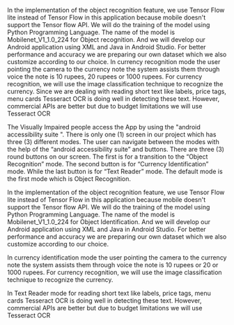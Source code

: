 In the implementation of the object recognition feature, we use Tensor Flow lite instead of Tensor Flow in this application because mobile doesn't support the Tensor flow API. We will do the training of the model using Python Programming Language. The name of the model is Mobilenet_V1_1.0_224 for Object recognition. And we will develop our Android application using XML and Java in Android Studio. For better performance and accuracy we are preparing our own dataset which we also customize according to our choice. In currency recognition mode the user pointing the camera to the currency note the system assists them through voice the note is 10 rupees, 20 rupees or 1000 rupees. For currency recognition, we will use the image classification technique to recognize the currency. Since we are dealing with reading short text like labels, price tags, menu cards Tesseract OCR is doing well in detecting these text. However, commercial APIs are better but due to budget limitations we will use Tesseract OCR

 

The Visually Impaired people access the App by using the "android accessibility suite ". There is only one (1) screen in our project which has three (3) different modes. The user can navigate between the modes with the help of the “android accessibility suite” and buttons. There are three (3) round buttons on our screen. The first is for a transition to the “Object Recognition” mode. The second button is for “Currency Identification” mode. While the last button is for “Text Reader” mode. The default mode is the first mode which is Object Recognition.

 

In the implementation of the object recognition feature, we use Tensor Flow lite instead of Tensor Flow in this application because mobile doesn't support the Tensor flow API. We will do the training of the model using Python Programming Language. The name of the model is Mobilenet_V1_1.0_224 for Object Identification. And we will develop our Android application using XML and Java in Android Studio. For better performance and accuracy we are preparing our own dataset which we also customize according to our choice.
 

In currency identification mode the user pointing the camera to the currency note the system assists them through voice the note is 10 rupees or 20 or 1000 rupees. For currency recognition, we will use the image classification technique to recognize the currency.
 

In Text Reader mode for reading short text like labels, price tags, menu cards Tesseract OCR is doing well in detecting these text. However, commercial APIs are better but due to budget limitations we will use Tesseract OCR
